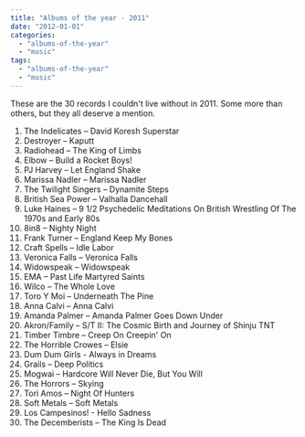 ```yaml
---
title: "Albums of the year - 2011"
date: "2012-01-01"
categories: 
  - "albums-of-the-year"
  - "music"
tags: 
  - "albums-of-the-year"
  - "music"
---
```


These are the 30 records I couldn't live without in 2011. Some more than others, but they all deserve a mention.

1. The Indelicates – David Koresh Superstar
2. Destroyer – Kaputt
3. Radiohead – The King of Limbs
4. Elbow – Build a Rocket Boys!
5. PJ Harvey – Let England Shake
6. Marissa Nadler – Marissa Nadler
7. The Twilight Singers – Dynamite Steps
8. British Sea Power – Valhalla Dancehall
9. Luke Haines – 9 1/2 Psychedelic Meditations On British Wrestling Of The 1970s and Early 80s
10. 8in8 – Nighty Night
11. Frank Turner – England Keep My Bones
12. Craft Spells – Idle Labor
13. Veronica Falls – Veronica Falls
14. Widowspeak – Widowspeak
15. EMA – Past Life Martyred Saints
16. Wilco – The Whole Love
17. Toro Y Moi – Underneath The Pine
18. Anna Calvi – Anna Calvi
19. Amanda Palmer – Amanda Palmer Goes Down Under
20. Akron/Family – S/T II: The Cosmic Birth and Journey of Shinju TNT
21. Timber Timbre – Creep On Creepin' On
22. The Horrible Crowes – Elsie
23. Dum Dum Girls - Always in Dreams
24. Grails – Deep Politics
25. Mogwai – Hardcore Will Never Die, But You Will
26. The Horrors – Skying
27. Tori Amos – Night Of Hunters
28. Soft Metals – Soft Metals
29. Los Campesinos! - Hello Sadness
30. The Decemberists – The King Is Dead
